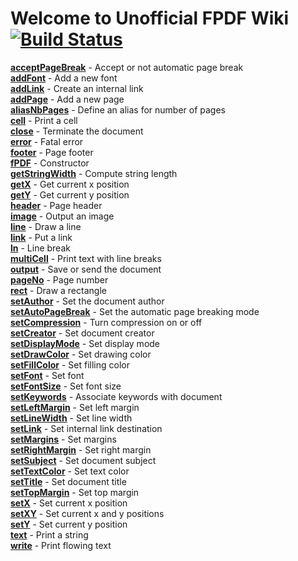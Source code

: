 # Welcome to Unofficial FPDF Wiki [![Build Status](https://travis-ci.org/feryardiant/fpdf.svg?branch=master)](https://travis-ci.org/feryardiant/fpdf)


[**acceptPageBreak**](acceptpagebreak.md) - Accept or not automatic page break<br>
[**addFont**](addfont.md) - Add a new font<br>
[**addLink**](addlink.md) - Create an internal link<br>
[**addPage**](addpage.md) - Add a new page<br>
[**aliasNbPages**](aliasnbpages.md) - Define an alias for number of pages<br>
[**cell**](cell.md) - Print a cell<br>
[**close**](close.md) - Terminate the document<br>
[**error**](error.md) - Fatal error<br>
[**footer**](footer.md) - Page footer<br>
[**fPDF**](fpdf.md) - Constructor<br>
[**getStringWidth**](getstringwidth.md) - Compute string length<br>
[**getX**](getx.md) - Get current x position<br>
[**getY**](gety.md) - Get current y position<br>
[**header**](header.md) - Page header<br>
[**image**](image.md) - Output an image<br>
[**line**](line.md) - Draw a line<br>
[**link**](link.md) - Put a link<br>
[**ln**](ln.md) - Line break<br>
[**multiCell**](multicell.md) - Print text with line breaks<br>
[**output**](output.md) - Save or send the document<br>
[**pageNo**](pageno.md) - Page number<br>
[**rect**](rect.md) - Draw a rectangle<br>
[**setAuthor**](setauthor.md) - Set the document author<br>
[**setAutoPageBreak**](setautopagebreak.md) - Set the automatic page breaking mode<br>
[**setCompression**](setcompression.md) - Turn compression on or off<br>
[**setCreator**](setcreator.md) - Set document creator<br>
[**setDisplayMode**](setdisplaymode.md) - Set display mode<br>
[**setDrawColor**](setdrawcolor.md) - Set drawing color<br>
[**setFillColor**](setfillcolor.md) - Set filling color<br>
[**setFont**](setfont.md) - Set font<br>
[**setFontSize**](setfontsize.md) - Set font size<br>
[**setKeywords**](setkeywords.md) - Associate keywords with document<br>
[**setLeftMargin**](setleftmargin.md) - Set left margin<br>
[**setLineWidth**](setlinewidth.md) - Set line width<br>
[**setLink**](setlink.md) - Set internal link destination<br>
[**setMargins**](setmargins.md) - Set margins<br>
[**setRightMargin**](setrightmargin.md) - Set right margin<br>
[**setSubject**](setsubject.md) - Set document subject<br>
[**setTextColor**](settextcolor.md) - Set text color<br>
[**setTitle**](settitle.md) - Set document title<br>
[**setTopMargin**](settopmargin.md) - Set top margin<br>
[**setX**](setx.md) - Set current x position<br>
[**setXY**](setxy.md) - Set current x and y positions<br>
[**setY**](sety.md) - Set current y position<br>
[**text**](text.md) - Print a string<br>
[**write**](write.md) - Print flowing text<br>
